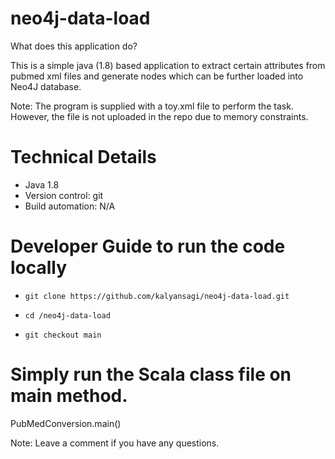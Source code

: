 # neo4j-data-load
What does this application do?

This is a simple java (1.8) based application to extract certain attributes from pubmed xml files and generate nodes which can be further loaded into Neo4J database.

Note: The program is supplied with a toy.xml file to perform the task. However, the file is not uploaded in the repo due to memory constraints.


# Technical Details
- Java 1.8
- Version control: git
- Build automation: N/A



# Developer Guide to run the code locally
- `git clone https://github.com/kalyansagi/neo4j-data-load.git`

- `cd /neo4j-data-load`

- `git checkout main`

# Simply run the Scala class file on main method.
PubMedConversion.main()

Note: Leave a comment if you have any questions.


